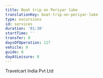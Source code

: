 ```yaml
---
title: Boat trip on Periyar lake
translationKey: boat-trip-on-periyar-lake
type: excursions
id: services
duration: '01:30'
startTime: ''
transfer: 0
daysOfOperation: 127
vehicle: 0
guide: 0
dayAtLeisure: 0
---
```

Travelcart India Pvt Ltd